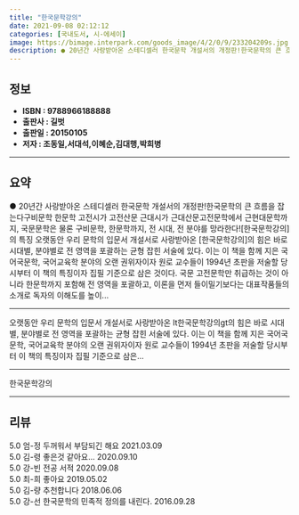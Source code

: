 ```yaml
---
title: "한국문학강의"
date: 2021-09-08 02:12:12
categories: [국내도서, 시-에세이]
image: https://bimage.interpark.com/goods_image/4/2/0/9/233204209s.jpg
description: ● 20년간 사랑받아온 스테디셀러 한국문학 개설서의 개정판!한국문학의 큰 흐름을 잡는다구비문학 한문학 고전시가 고전산문 근대시가 근대산문고전문학에서 근현대문학까지, 국문문학은 물론 구비문학, 한문학까지, 전 시대, 전 분야를 망라한다![한국문학강의]의 특징 오랫동안 우리 문학의 입문서
---
```


## **정보**

- **ISBN : 9788966188888**
- **출판사 : 길벗**
- **출판일 : 20150105**
- **저자 : 조동일,서대석,이혜순,김대행,박희병**

------



## **요약**

●  20년간 사랑받아온 스테디셀러 한국문학 개설서의 개정판!한국문학의 큰 흐름을 잡는다구비문학 한문학 고전시가 고전산문 근대시가 근대산문고전문학에서 근현대문학까지, 국문문학은 물론 구비문학, 한문학까지, 전 시대, 전 분야를 망라한다![한국문학강의]의 특징 오랫동안 우리 문학의 입문서 개설서로 사랑받아온 [한국문학강의]의 힘은 바로 시대별, 분야별로 전 영역을 포괄하는 균형 잡힌 서술에 있다. 이는 이 책을 함께 지은 국어국문학, 국어교육학 분야의 오랜 권위자이자 원로 교수들이 1994년 초판을 저술할 당시부터 이 책의 특징이자 집필 기준으로 삼은 것이다. 국문 고전문학만 취급하는 것이 아니라 한문학까지 포함해 전 영역을 포괄하고, 이론을 먼저 들이밀기보다는 대표작품들의 소개로 독자의 이해도를 높이...

------

오랫동안 우리 문학의 입문서 개설서로 사랑받아온 lt한국문학강의gt의 힘은 바로 시대별, 분야별로 전 영역을 포괄하는 균형 잡힌 서술에 있다. 이는 이 책을 함께 지은 국어국문학, 국어교육학 분야의 오랜 권위자이자 원로 교수들이 1994년 초판을 저술할 당시부터 이 책의 특징이자 집필 기준으로 삼은... 

------


한국문학강의 

------


## **리뷰** 

5.0 엄-정 두꺼워서 부담되긴 해요  2021.03.09 <br/>5.0 김-령 좋은것 같아요... 2020.09.10 <br/>5.0 강-빈 전공 서적 2020.09.08 <br/>5.0 최-희 좋아요 2019.05.02 <br/>5.0 김-량 추천합니다 2018.06.06 <br/>5.0 강-선 한국문학의 민족적 정의를 내린다. 2016.09.28 <br/>